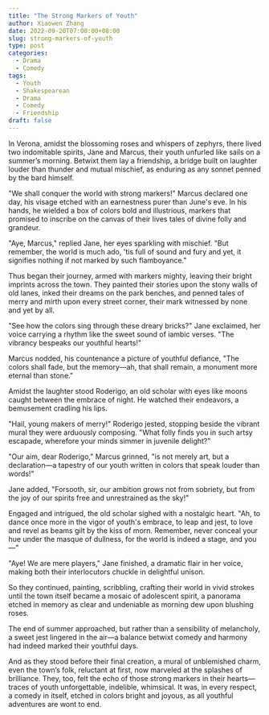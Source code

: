 ```yaml
---
title: "The Strong Markers of Youth"
author: Xiaowen Zhang
date: 2022-09-20T07:00:00+08:00
slug: strong-markers-of-youth
type: post
categories:
  - Drama
  - Comedy
tags:
  - Youth
  - Shakespearean
  - Drama
  - Comedy
  - Friendship
draft: false
---
```


In Verona, amidst the blossoming roses and whispers of zephyrs, there lived two indomitable spirits, Jane and Marcus, their youth unfurled like sails on a summer’s morning. Betwixt them lay a friendship, a bridge built on laughter louder than thunder and mutual mischief, as enduring as any sonnet penned by the bard himself.

"We shall conquer the world with strong markers!" Marcus declared one day, his visage etched with an earnestness purer than June's eve. In his hands, he wielded a box of colors bold and illustrious, markers that promised to inscribe on the canvas of their lives tales of divine folly and grandeur.

"Aye, Marcus," replied Jane, her eyes sparkling with mischief. "But remember, the world is much ado, 'tis full of sound and fury and yet, it signifies nothing if not marked by such flamboyance."

Thus began their journey, armed with markers mighty, leaving their bright imprints across the town. They painted their stories upon the stony walls of old lanes, inked their dreams on the park benches, and penned tales of merry and mirth upon every street corner, their mark witnessed by none and yet by all.

"See how the colors sing through these dreary bricks?" Jane exclaimed, her voice carrying a rhythm like the sweet sound of iambic verses. "The vibrancy bespeaks our youthful hearts!"

Marcus nodded, his countenance a picture of youthful defiance, "The colors shall fade, but the memory—ah, that shall remain, a monument more eternal than stone."

Amidst the laughter stood Roderigo, an old scholar with eyes like moons caught between the embrace of night. He watched their endeavors, a bemusement cradling his lips.

"Hail, young makers of merry!" Roderigo jested, stopping beside the vibrant mural they were arduously composing. "What folly finds you in such artsy escapade, wherefore your minds simmer in juvenile delight?"

"Our aim, dear Roderigo," Marcus grinned, "is not merely art, but a declaration—a tapestry of our youth written in colors that speak louder than words!"

Jane added, "Forsooth, sir, our ambition grows not from sobriety, but from the joy of our spirits free and unrestrained as the sky!"

Engaged and intrigued, the old scholar sighed with a nostalgic heart. "Ah, to dance once more in the vigor of youth's embrace, to leap and jest, to love and revel as beams gilt by the kiss of morn. Remember, never conceal your hue under the masque of dullness, for the world is indeed a stage, and you—"

"Aye! We are mere players," Jane finished, a dramatic flair in her voice, making both their interlocutors chuckle in delightful unison.

So they continued, painting, scribbling, crafting their world in vivid strokes until the town itself became a mosaic of adolescent spirit, a panorama etched in memory as clear and undeniable as morning dew upon blushing roses.

The end of summer approached, but rather than a sensibility of melancholy, a sweet jest lingered in the air—a balance betwixt comedy and harmony had indeed marked their youthful days.

And as they stood before their final creation, a mural of unblemished charm, even the town’s folk, reluctant at first, now marveled at the splashes of brilliance. They, too, felt the echo of those strong markers in their hearts—traces of youth unforgettable, indelible, whimsical. It was, in every respect, a comedy in itself, etched in colors bright and joyous, as all youthful adventures are wont to end.